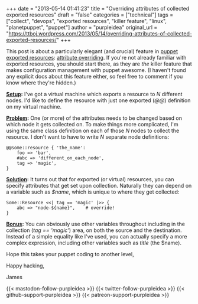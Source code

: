 +++
date = "2013-05-14 01:41:23"
title = "Overriding attributes of collected exported resources"
draft = "false"
categories = ["technical"]
tags = ["collect", "devops", "exported resources", "killer feature", "linux", "planetpuppet", "puppet"]
author = "purpleidea"
original_url = "https://ttboj.wordpress.com/2013/05/14/overriding-attributes-of-collected-exported-resources/"
+++

This post is about a particularly elegant (and crucial) feature in <a href="https://en.wikipedia.org/wiki/Puppet_%28software%29">puppet</a> <a href="http://docs.puppetlabs.com/guides/exported_resources.html">exported resources</a>: <span style="text-decoration:underline;">attribute overriding</span>. If you're not already familiar with exported resources, you should start there, as they are <em>the</em> killer feature that makes configuration management with puppet awesome. (I haven't found any explicit docs about this feature either, so feel free to comment if you know where they're hidden.)

<strong><span style="text-decoration:underline;">Setup</span>:</strong> I've got a virtual machine which exports a resource to <em>N</em> different nodes. I'd like to define the resource with just one exported (<em>@@</em>) definition on my virtual machine.

<strong><span style="text-decoration:underline;">Problem</span>:</strong> One (or more) of the attributes needs to be changed based on which node it gets collected on. To make things more complicated, I'm using the same class definition on each of those <em>N</em> nodes to collect the resource. I don't want to have to write <em>N</em> separate node definitions:
```
@@some::resource { 'the_name':
    foo => 'bar',
    #abc => 'different_on_each_node',
    tag => 'magic',
}
```
<strong><span style="text-decoration:underline;">Solution</span>:</strong> It turns out that for exported (or virtual) resources, you can specify attributes that get set upon collection. Naturally they can depend on a variable such as <em>$name</em>, which is unique to where they get collected:
```
Some::Resource <<| tag == 'magic' |>> {
    abc => "node-${name}",    # override!
}
```
<strong><span style="text-decoration:underline;">Bonus</span>:</strong> You can obviously use other variables throughout including in the collection (<em>tag == 'magic'</em>) area, on both the source and the destination. Instead of a simple equality like I've used, you can actually specify a more complex expression, including other variables such as <em>title</em> (the $name).

Hope this takes your puppet coding to another level,

Happy hacking,

James

{{< mastodon-follow-purpleidea >}}
{{< twitter-follow-purpleidea >}}
{{< github-support-purpleidea >}}
{{< patreon-support-purpleidea >}}
